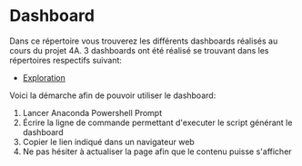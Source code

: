 # Dashboard

Dans ce répertoire vous trouverez les différents dashboards réalisés au cours du projet 4A.
3 dashboards ont été réalisé se trouvant dans les répertoires respectifs suivant:

* [Exploration](../Exploration)

Voici la démarche afin de pouvoir utiliser le dashboard:

1. Lancer Anaconda Powershell Prompt 
2. Écrire la ligne de commande permettant d'executer le script générant le dashboard
3. Copier le lien indiqué dans un navigateur web
4. Ne pas hésiter à actualiser la page afin que le contenu puisse s'afficher
